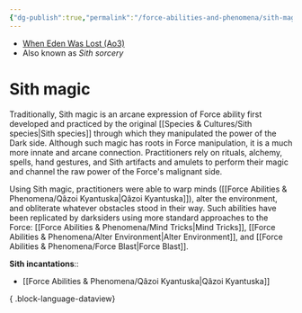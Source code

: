 ```yaml
---
{"dg-publish":true,"permalink":"/force-abilities-and-phenomena/sith-magic/","tags":["forcepower","sithmagic"],"noteIcon":"saber1"}
---
```


- [When Eden Was Lost (Ao3)](https://archiveofourown.org/works/19334440/chapters/45992584)
- Also known as *Sith sorcery*
# Sith magic
Traditionally, Sith magic is an arcane expression of Force ability first developed and practiced by the original [[Species & Cultures/Sith species\|Sith species]] through which they manipulated the power of the Dark side. Although such magic has roots in Force manipulation, it is a much more innate and arcane connection. Practitioners rely on rituals, alchemy, spells, hand gestures, and Sith artifacts and amulets to perform their magic and channel the raw power of the Force's malignant side. 

Using Sith magic, practitioners were able to warp minds ([[Force Abilities & Phenomena/Qâzoi Kyantuska\|Qâzoi Kyantuska]]), alter the environment, and obliterate whatever obstacles stood in their way. Such abilities have been replicated by darksiders using more standard approaches to the Force: [[Force Abilities & Phenomena/Mind Tricks\|Mind Tricks]], [[Force Abilities & Phenomena/Alter Environment\|Alter Environment]], and [[Force Abilities & Phenomena/Force Blast\|Force Blast]]. 

**Sith incantations**::
- [[Force Abilities & Phenomena/Qâzoi Kyantuska\|Qâzoi Kyantuska]]

{ .block-language-dataview}